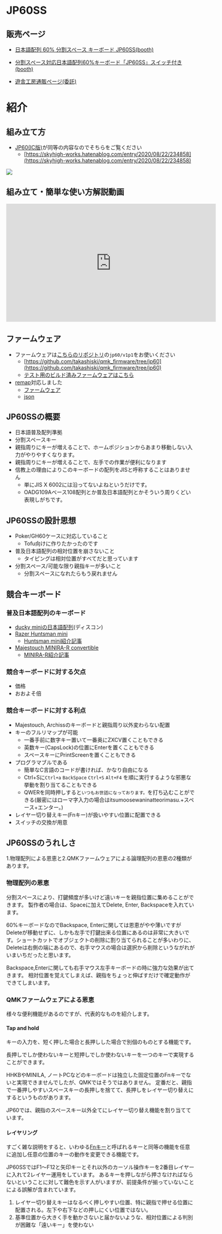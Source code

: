 # JP60SS

## 販売ページ

* [日本語配列 60% 分割スペース キーボード JP60SS(booth)](https://skyhigh-works.booth.pm/items/2564379)
* [分割スペース対応日本語配列60%キーボード「JP60SS」スイッチ付き(booth)](https://skyhigh-works.booth.pm/items/2973078)

* [遊舎工房通販ページ(委託)](https://yushakobo.jp/shop/consign_jp60ss/)

# 紹介

## 組み立て方

* [JP60(IC版)](https://skyhigh-works.hatenablog.com/entry/2020/08/22/234858)が同等の内容なのでそちらをご覧ください
  * [https://skyhigh-works.hatenablog.com/entry/2020/08/22/234858](https://skyhigh-works.hatenablog.com/entry/2020/08/22/234858)
  
![](/jp60ss/qr.png)

## 組み立て・簡単な使い方解説動画

<iframe width="560" height="315" src="https://www.youtube.com/embed/1nCt2_ikjTM" title="YouTube video player" frameborder="0" allow="accelerometer; autoplay; clipboard-write; encrypted-media; gyroscope; picture-in-picture" allowfullscreen></iframe>

## ファームウェア

* ファームウェアは[こちらのリポジトリ](https://github.com/takashiski/qmk_firmware/tree/jp60)の`jp60/v1p1`をお使いください
  * [https://github.com/takashiski/qmk_firmware/tree/jp60](https://github.com/takashiski/qmk_firmware/tree/jp60)
  * [テスト用のビルド済みファームウェアはこちら](./jp60_v1p1_default.hex)
* [remap](https://remap-keys.app/)対応しました
  * [ファームウェア](./jp60_v1p1_via.hex)
  * [json](./jp60_v1p1.json)




## JP60SSの概要

* 日本語普及配列準拠
* 分割スペースキー
* 親指周りにキーが増えることで、ホームポジションからあまり移動しない入力がやりやすくなります。
* 親指周りにキーが増えることで、左手での作業が便利になります
* 信教上の理由によりこのキーボードの配列をJISと呼称することはありません
  * 単にJIS X 6002には沿ってないよねというだけです。
  * OADG109Aベース108配列とか普及日本語配列とかそういう周りくどい表現しがちです。


## JP60SSの設計思想

* Poker/GH60ケースに対応していること
  * Tofu向けに作りたかったのです
* 普及日本語配列の相対位置を崩さないこと
  * タイピングは相対位置がすべてだと思っています
* 分割スペース/可能な限り親指キーが多いこと
  * 分割スペースになれたらもう戻れません

## 競合キーボード

### 普及日本語配列のキーボード

* [ducky miniの日本語配列](https://archisite.co.jp/products/duckychannel/ducky-mini-jp/)(ディスコン)
* [Razer Huntsman mini](https://www2.razer.com/jp-jp/gaming-keyboards-keypads/razer-huntsman-mini)
  * [Huntsman mini紹介記事](https://www.itmedia.co.jp/pcuser/articles/2101/22/news078.html)
* [Majestouch MINIRA-R convertible](https://www.diatec.co.jp/shop/MINILA-R/)
  * [MINIRA-R紹介記事](https://pc.watch.impress.co.jp/docs/column/hothot/1269405.html)

### 競合キーボードに対する欠点

* 価格
* おおよそ倍

### 競合キーボードに対する利点

* Majestouch, Archissのキーボードと親指周り以外変わらない配置
* キーのフルリマップが可能
  * 一番手前に数字キー置いて一番奥にZXCV置くこともできる
  * 英数キー(CapsLock)の位置にEnterを置くこともできる
  * スペースキーにPrintScreenを置くこともできる
* プログラマブルである
  * 簡単なC言語のコードが書ければ、かなり自由になる
  * Ctrl+Sに`Ctrl+a` `BackSpace` `Ctrl+S` `Alt+F4` を順に実行するような邪悪な挙動を割り当てることもできる
  * QWERを同時押しすると`いつもお世話になっております。`を打ち込むことができる(厳密にはローマ字入力の場合はitsumoosewaninatteorimasu.+スペース+エンター。)
* レイヤー切り替えキー(Fnキー)が扱いやすい位置に配置できる
* スイッチの交換が用意

## JP60SSのうれしさ

1.物理配列による恩恵と2.QMKファームウェアによる論理配列の恩恵の2種類があります。

### 物理配列の恩恵

分割スペースにより、打鍵頻度が多いけど遠いキーを親指位置に集めることができます。
製作者の場合は、Spaceに加えてDelete, Enter, Backspaceを入れています。

60%キーボードなのでBackspace, Enterに関しては恩恵がやや薄いですがDeleteが移動せずに、しかも左手で打鍵出来る位置にあるのは非常に大きいです。ショートカットでオブジェクトの削除に割り当てられることが多いわりに、Deleteは右側の端にあるので、右手マウスの場合は選択から削除というながれがいまいちだったと思います。

Backspace,Enterに関しても右手マウス左手キーボードの時に強力な効果が出てきます。
相対位置を覚えてしまえば、親指をちょっと伸ばすだけで確定動作ができてしまいます。

### QMKファームウェアによる恩恵

様々な便利機能があるのですが、代表的なものを紹介します。

#### Tap and hold

キーの入力を、短く押した場合と長押しした場合で別個のものとする機能です。

長押しでしか使わないキーと短押しでしか使わないキーを一つのキーで実現することができます。

HHKBやMINILA, ノートPCなどのキーボードは独立した固定位置のFnキーでないと実現できませんでしたが、QMKではそうではありません。
定番だと、親指で一番押しやすいスペースキーの長押しを捨てて、長押しをレイヤー切り替えにするというものがあります。

JP60では、親指のスペースキー以外全てにレイヤー切り替え機能を割り当てています。

#### レイヤリング

すごく雑な説明をすると、いわゆる[Fnキー](https://ja.wikipedia.org/wiki/Fn%E3%82%AD%E3%83%BC)と呼ばれるキーと同等の機能を任意に追加し任意の位置のキーの動作を変更できる機能です。

JP60SSではF1～F12と矢印キーとそれ以外のカーソル操作キーを2番目レイヤーに入れて2レイヤー運用をしています。
あるキーを押しながら押さなければならないということに対して難色を示す人がいますが、前提条件が揃っていないことによる誤解が含まれています。

1. レイヤー切り替えキーはなるべく押しやすい位置、特に親指で押せる位置に配置される。左下や右下などの押しにくい位置ではない。
2. 基準位置から大きく手を動かさないと届かないような、相対位置による判別が困難な「遠いキー」を使わない




